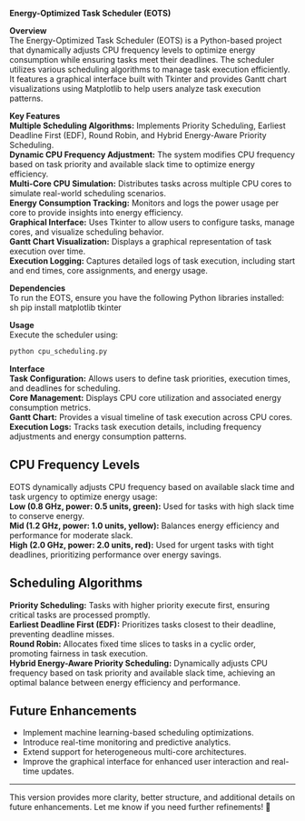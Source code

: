 **Energy-Optimized Task Scheduler (EOTS)**  

**Overview**  
The Energy-Optimized Task Scheduler (EOTS) is a Python-based project that dynamically adjusts CPU frequency levels to optimize energy consumption while ensuring tasks meet their deadlines. The scheduler utilizes various scheduling algorithms to manage task execution efficiently. It features a graphical interface built with Tkinter and provides Gantt chart visualizations using Matplotlib to help users analyze task execution patterns.  

**Key Features**  
**Multiple Scheduling Algorithms:** Implements Priority Scheduling, Earliest Deadline First (EDF), Round Robin, and Hybrid Energy-Aware Priority Scheduling.  
**Dynamic CPU Frequency Adjustment:** The system modifies CPU frequency based on task priority and available slack time to optimize energy efficiency.  
**Multi-Core CPU Simulation:** Distributes tasks across multiple CPU cores to simulate real-world scheduling scenarios.  
**Energy Consumption Tracking:** Monitors and logs the power usage per core to provide insights into energy efficiency.  
**Graphical Interface:** Uses Tkinter to allow users to configure tasks, manage cores, and visualize scheduling behavior.  
**Gantt Chart Visualization:** Displays a graphical representation of task execution over time.  
**Execution Logging:** Captures detailed logs of task execution, including start and end times, core assignments, and energy usage.  

**Dependencies**  
To run the EOTS, ensure you have the following Python libraries installed:  
sh
pip install matplotlib tkinter
  

**Usage**  
Execute the scheduler using:  
```sh
python cpu_scheduling.py
```  

**Interface**  
**Task Configuration:** Allows users to define task priorities, execution times, and deadlines for scheduling.  
**Core Management:** Displays CPU core utilization and associated energy consumption metrics.  
**Gantt Chart:** Provides a visual timeline of task execution across CPU cores.  
**Execution Logs:** Tracks task execution details, including frequency adjustments and energy consumption patterns.  

## **CPU Frequency Levels**  
EOTS dynamically adjusts CPU frequency based on available slack time and task urgency to optimize energy usage:  
**Low (0.8 GHz, power: 0.5 units, green):** Used for tasks with high slack time to conserve energy.  
**Mid (1.2 GHz, power: 1.0 units, yellow):** Balances energy efficiency and performance for moderate slack.  
**High (2.0 GHz, power: 2.0 units, red):** Used for urgent tasks with tight deadlines, prioritizing performance over energy savings.  

## **Scheduling Algorithms**  
**Priority Scheduling:** Tasks with higher priority execute first, ensuring critical tasks are processed promptly.  
**Earliest Deadline First (EDF):** Prioritizes tasks closest to their deadline, preventing deadline misses.  
**Round Robin:** Allocates fixed time slices to tasks in a cyclic order, promoting fairness in task execution.  
**Hybrid Energy-Aware Priority Scheduling:** Dynamically adjusts CPU frequency based on task priority and available slack time, achieving an optimal balance between energy efficiency and performance.  

## **Future Enhancements**  
- Implement machine learning-based scheduling optimizations.  
- Introduce real-time monitoring and predictive analytics.  
- Extend support for heterogeneous multi-core architectures.  
- Improve the graphical interface for enhanced user interaction and real-time updates.  

---

This version provides more clarity, better structure, and additional details on future enhancements. Let me know if you need further refinements! 🚀
